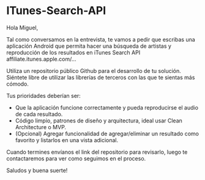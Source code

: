 # ITunes-Search-API

Hola Miguel,

Tal como conversamos en la entrevista, te vamos a pedir que escribas una aplicación Android que permita hacer una búsqueda de artistas y reproducción de los resultados en iTunes Search API affiliate.itunes.apple.com/...

Utiliza un repositorio público Github para el desarrollo de tu solución. Siéntete libre de utilizar las librerías de terceros con las que te sientas más cómodo.

Tus prioridades deberían ser:
- Que la aplicación funcione correctamente y pueda reproducirse el audio de cada resultado.
- Código limpio, patrones de diseño y arquitectura, ideal usar Clean Architecture o MVP.
- (Opcional) Agregar funcionalidad de agregar/eliminar un resultado como favorito y listarlos en una vista adicional.

Cuando termines envíanos el link del repositorio para revisarlo, luego te contactaremos para ver como seguimos en el proceso.

Saludos y buena suerte!
